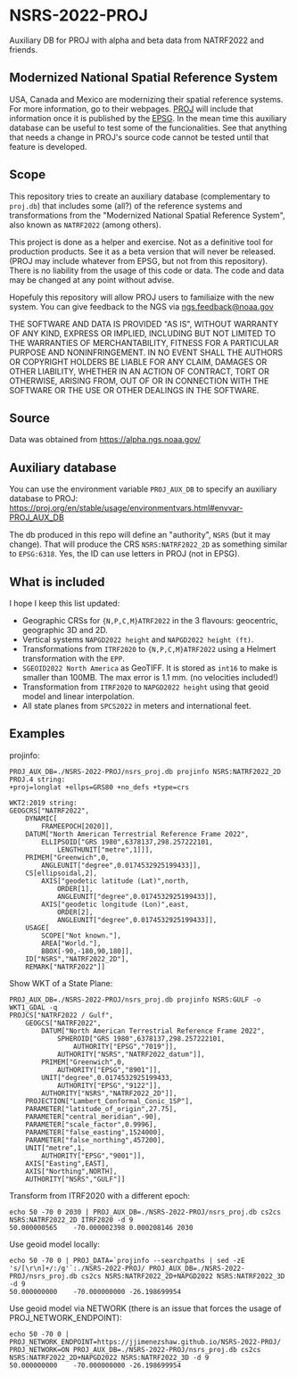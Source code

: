 # NSRS-2022-PROJ
Auxiliary DB for PROJ with alpha and beta data from NATRF2022 and friends.


## Modernized National Spatial Reference System
USA, Canada and Mexico are modernizing their spatial reference systems.
For more information, go to their webpages.
[PROJ](https://proj.org) will include that information once it is published by the [EPSG](https://epsg.org).
In the mean time this auxiliary database can be useful to test some of the funcionalities.
See that anything that needs a change in PROJ's source code cannot be tested until that feature is developed.


## Scope
This repository tries to create an auxiliary database (complementary to `proj.db`) that includes some (all?) of the reference systems and transformations from the "Modernized National Spatial Reference System", also known as `NATRF2022` (among others).

This project is done as a helper and exercise.
Not as a definitive tool for production products.
See it as a beta version that will never be released.
(PROJ may include whatever from EPSG, but not from this repository).
There is no liability from the usage of this code or data.
The code and data may be changed at any point without advise.

Hopefuly this repository will allow PROJ users to familiaize with the new system.
You can give feedback to the NGS via ngs.feedback@noaa.gov

THE SOFTWARE AND DATA IS PROVIDED "AS IS", WITHOUT WARRANTY OF ANY KIND, EXPRESS
OR IMPLIED, INCLUDING BUT NOT LIMITED TO THE WARRANTIES OF MERCHANTABILITY,
FITNESS FOR A PARTICULAR PURPOSE AND NONINFRINGEMENT. IN NO EVENT SHALL
THE AUTHORS OR COPYRIGHT HOLDERS BE LIABLE FOR ANY CLAIM, DAMAGES OR OTHER
LIABILITY, WHETHER IN AN ACTION OF CONTRACT, TORT OR OTHERWISE, ARISING
FROM, OUT OF OR IN CONNECTION WITH THE SOFTWARE OR THE USE OR OTHER
DEALINGS IN THE SOFTWARE.


## Source
Data was obtained from https://alpha.ngs.noaa.gov/


## Auxiliary database
You can use the environment variable `PROJ_AUX_DB` to specify an auxiliary database to PROJ:
https://proj.org/en/stable/usage/environmentvars.html#envvar-PROJ_AUX_DB

The db produced in this repo will define an "authority", `NSRS` (but it may change).
That will produce the CRS `NSRS:NATRF2022_2D` as something similar to `EPSG:6318`.
Yes, the ID can use letters in PROJ (not in EPSG).


## What is included
I hope I keep this list updated:
 - Geographic CRSs for `{N,P,C,M}ATRF2022` in the 3 flavours: geocentric, geographic 3D and 2D.
 - Vertical systems `NAPGD2022 height` and `NAPGD2022 height (ft)`.
 - Transformations from `ITRF2020` to `{N,P,C,M}ATRF2022` using a Helmert transformation with the `EPP`.
 - `SGEOID2022 North America` as GeoTIFF. It is stored as `int16` to make is smaller than 100MB. The max error is 1.1 mm. (no velocities included!)
 - Transformation from `ITRF2020` to `NAPGD2022 height` using that geoid model and linear interpolation.
 - All state planes from `SPCS2022` in meters and international feet.


## Examples


projinfo:
```
PROJ_AUX_DB=./NSRS-2022-PROJ/nsrs_proj.db projinfo NSRS:NATRF2022_2D
PROJ.4 string:
+proj=longlat +ellps=GRS80 +no_defs +type=crs

WKT2:2019 string:
GEOGCRS["NATRF2022",
    DYNAMIC[
        FRAMEEPOCH[2020]],
    DATUM["North American Terrestrial Reference Frame 2022",
        ELLIPSOID["GRS 1980",6378137,298.257222101,
            LENGTHUNIT["metre",1]]],
    PRIMEM["Greenwich",0,
        ANGLEUNIT["degree",0.0174532925199433]],
    CS[ellipsoidal,2],
        AXIS["geodetic latitude (Lat)",north,
            ORDER[1],
            ANGLEUNIT["degree",0.0174532925199433]],
        AXIS["geodetic longitude (Lon)",east,
            ORDER[2],
            ANGLEUNIT["degree",0.0174532925199433]],
    USAGE[
        SCOPE["Not known."],
        AREA["World."],
        BBOX[-90,-180,90,180]],
    ID["NSRS","NATRF2022_2D"],
    REMARK["NATRF2022"]]
```

Show WKT of a State Plane:
```
PROJ_AUX_DB=./NSRS-2022-PROJ/nsrs_proj.db projinfo NSRS:GULF -o WKT1_GDAL -q
PROJCS["NATRF2022 / Gulf",
    GEOGCS["NATRF2022",
        DATUM["North American Terrestrial Reference Frame 2022",
            SPHEROID["GRS 1980",6378137,298.257222101,
                AUTHORITY["EPSG","7019"]],
            AUTHORITY["NSRS","NATRF2022_datum"]],
        PRIMEM["Greenwich",0,
            AUTHORITY["EPSG","8901"]],
        UNIT["degree",0.0174532925199433,
            AUTHORITY["EPSG","9122"]],
        AUTHORITY["NSRS","NATRF2022_2D"]],
    PROJECTION["Lambert_Conformal_Conic_1SP"],
    PARAMETER["latitude_of_origin",27.75],
    PARAMETER["central_meridian",-90],
    PARAMETER["scale_factor",0.9996],
    PARAMETER["false_easting",1524000],
    PARAMETER["false_northing",457200],
    UNIT["metre",1,
        AUTHORITY["EPSG","9001"]],
    AXIS["Easting",EAST],
    AXIS["Northing",NORTH],
    AUTHORITY["NSRS","GULF"]]
```

Transform from ITRF2020 with a different epoch:
```
echo 50 -70 0 2030 | PROJ_AUX_DB=./NSRS-2022-PROJ/nsrs_proj.db cs2cs NSRS:NATRF2022_2D ITRF2020 -d 9
50.000000565	-70.000002398 0.000208146 2030
```

Use geoid model locally:
```
echo 50 -70 0 | PROJ_DATA=`projinfo --searchpaths | sed -zE 's/[\r\n]+/:/g'`:./NSRS-2022-PROJ/ PROJ_AUX_DB=./NSRS-2022-PROJ/nsrs_proj.db cs2cs NSRS:NATRF2022_2D+NAPGD2022 NSRS:NATRF2022_3D -d 9
50.000000000	-70.000000000 -26.198699954
```

Use geoid model via NETWORK (there is an issue that forces the usage of PROJ_NETWORK_ENDPOINT):
```
echo 50 -70 0 | PROJ_NETWORK_ENDPOINT=https://jjimenezshaw.github.io/NSRS-2022-PROJ/ PROJ_NETWORK=ON PROJ_AUX_DB=./NSRS-2022-PROJ/nsrs_proj.db cs2cs NSRS:NATRF2022_2D+NAPGD2022 NSRS:NATRF2022_3D -d 9
50.000000000	-70.000000000 -26.198699954
```

